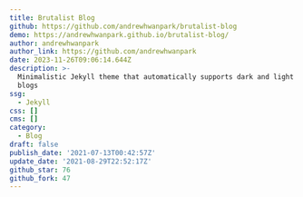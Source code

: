 ```yaml
---
title: Brutalist Blog
github: https://github.com/andrewhwanpark/brutalist-blog
demo: https://andrewhwanpark.github.io/brutalist-blog/
author: andrewhwanpark
author_link: https://github.com/andrewhwanpark
date: 2023-11-26T09:06:14.644Z
description: >-
  Minimalistic Jekyll theme that automatically supports dark and light modes for
  blogs
ssg:
  - Jekyll
css: []
cms: []
category:
  - Blog
draft: false
publish_date: '2021-07-13T00:42:57Z'
update_date: '2021-08-29T22:52:17Z'
github_star: 76
github_fork: 47
---
```

